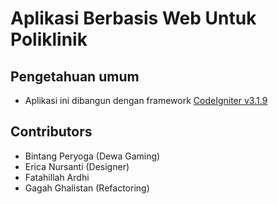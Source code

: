# Aplikasi Berbasis Web Untuk Poliklinik
## Pengetahuan umum
- Aplikasi ini dibangun dengan framework [CodeIgniter v3.1.9](https://www.codeigniter.com/)

## Contributors
- Bintang Peryoga (Dewa Gaming)
- Erica Nursanti (Designer)
- Fatahillah Ardhi
- Gagah Ghalistan (Refactoring)

